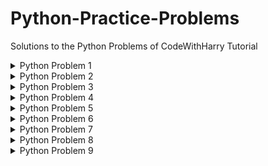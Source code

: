 # Python-Practice-Problems
Solutions to the Python Problems of CodeWithHarry Tutorial

<details>
    <summary>Python Problem 1</summary>
  <br>
  Problem : Input age or (year of birth) from the user and tell them the year when they will become 100 years old.
Also user may provide year(optional) and your program able to tell the age of user on that particular year.
<br><br>
    
For example:

```
Enter age or year of birth: 17
enter year on which you want to know your age(Optional): 2004
You will be 100 years old in 2106
You are not born in the year 2004 :)
```
  <br>
    
Notes:
- User can input any of the age(or year of birth) and your program should run on both types of input.
- if user enter the year (for which year he want to know his age) which is less than his birth year than your program should say (you are not born on that year)
- means you have to handle some types of error even if user entered something wrong!

Solution : [Click here](https://github.com/mistabaaz/Python-Practice-Problems/blob/main/py1_age_calc.py)
  
  ---
</details>


<details>
    <summary>Python Problem 2</summary>
  <br>
  Problem : Harry got n number of apples and he want to distribute it in some students. Your program should ask the range of students and give output as how much apple can he distribute to the students.Your program should also suggest them to buy or donate apple if it is less or excessive respectively.
<br><br>
    
For example:

```
enter how many apples harry got : 4
enter range of students :
enter minimum no. of Students : 1
enter maximum no. of students : 3
yes , harry can divide 4 apples in 1 students.
each students will get 4 apples
yes , harry can divide 4 apples in 2 students.
each students will get 2 apples
yes , harry can divide 4 apples in 3 students.
but you have to donate 1 apples (>_<)
then , each students will get 1 apples
```
  <br>
    
Notes:
- You have to handle all types of error like
- if there are 4 apples and you have to distribute in 5 students so your program shoud say harry have to buy 1 apple more and then everyone can get 1 apple.
- and if there are 5 apples and you have to distribute in 2 students then your program should say donate 1 apple to someone needy then everyone get 2 apples.

Solution : [Click here](https://github.com/mistabaaz/Python-Practice-Problems/blob/main/py2_apple_div.py)
  
  ---
</details>


<details>
    <summary>Python Problem 3</summary>
  <br>  
    
  Problem : Take a list of diffrent food from the user and reverse the list using three methods.
  - using slicing method
  - using a built-in function
  - using for loop
    
Note : reverse list have to be same for all the three mehods

Solution : [Click here](https://github.com/mistabaaz/Python-Practice-Problems/blob/main/py3_reverse_food_items.py)
  
  ---
</details>

<details>
    <summary>Python Problem 4</summary>
  <br>  
    
  Problem : Take input from user (as many as user wants) and print next palindrome numbers.
<br><br>
    
For example:

```
enter how many numbers you want to input : 4
enter number for 1 test case :8
enter number for 2 test case :99
enter number for 3 test case :43
enter number for 4 test case :67

after 8 next pallindrome number is 9
after 99 next pallindrome number is 101
after 43 next pallindrome number is 44
after 67 next pallindrome number is 77
```    
  <br>
    
Notes : 
- User can provide numbers as much as they want to be.
- Pallindrome number is a number which looks same from reading both the sides.
- for example : 111,44,77,121 etc they readed same from both sides

Solution : [Click here](https://github.com/mistabaaz/Python-Practice-Problems/blob/main/py4_next_pallindrome.py)
  
  ---
</details>

<details>
    <summary>Python Problem 5</summary>
  <br>  
    
  Problem : Take a list from user and pallindromify the list.
<br><br>
    
For example:

```
enter no of elements in list :4
enter element number 1:54
enter element number 2:7
enter element number 3:96
enter element number 4:4
pallindromified list is :
[55, 7, 99, 4]
```    
  <br>
    
Notes : 
- palindromify the numbers of the list only if the number is greater than 10.
- palindromify means next pallindrome of the given number.

Solution : [Click here](https://github.com/mistabaaz/Python-Practice-Problems/blob/main/py5_palindrome_list.py)
  
  ---
</details>

<details>
    <summary>Python Problem 6</summary>
  <br>  
    Problem : Make a game like guessing the number.let me explain you have to make a multiplayer game.First take range from the user that in what range he will guess the number for example he choose 9 to 12 so your program have to generate a random number between this range and both two players try to guess that random number who guess the number in less trials that is the winner.
    <br><br>
    
For example:
```
enter range in which you want to guess the number : 
enter starting range : 7
enter last range : 14
starting with Player1 : 
guess the number : 8
Wrong , please try again with greater number.
guess the number : 12
Correct , you guessed the right number in 2 trials.
now is the turn of Player2 : 
guess the number : 12
Wrong , please try again with smaller number.
guess the number : 9
Wrong , please try again with smaller number.
guess the number : 8
Correct , you guessed the right number in 3 trials.
and the winner is .....
Player1
```
<br>
    
Notes : 
- you can ask user his name optionally
- your program must provide guidance to player like
- try to guess greater number or smaller number

Solution : [Click here](https://github.com/mistabaaz/Python-Practice-Problems/blob/main/py6_guess_the_number.py)
    
    
  ---
</details>


<details>
    <summary>Python Problem 7</summary>
  <br>  
    Problem : Let's make a search Engine! . First you have to make own list of sentences. After that make program to take words from user to search them within your list .And show appropiate results.
    <br><br>
    
For example:
```
Enter query to be searched : python

Total 2 results found :

python is python not snake
python is good
```
<br>
    
Notes : 
- If a word comes two or more times in a sentence then it have to be appear on top
- and then next sentence and so on...

Solution : [Click here](https://github.com/mistabaaz/Python-Practice-Problems/blob/main/py7_search_engine.py)
    
    
  ---
</details>

<details>
    <summary>Python Problem 8</summary>
  <br>  
    Problem : Your friend makes a function to print multiplication table of any number.But he/she used a random module to make a mistake in table to challenge your knowledge.So you have to make a pyhton program which have two functions (i) false_table() (ii) mistake_finder(). So your program have to find the mistake in table and print where this mistake occur.
    <br><br>
    
For example:
```
enter a number for multiplication table: 7
Ram Prsad's list of multiplication table of 7 is :
 [7, 14, 21, 28, 35, 42, 51, 56, 63, 70]
There is a mistake in Ram Prsad function at 7x7
accurate value is 49
```
<br>
    
Notes : 
- Make the mistake very hard to find by user i.e 9x9 = 81 made it 83 or 76 like that .
- Don't make big difference it can be caught easily.
  
Solution : [Click here](https://github.com/mistabaaz/Python-Practice-Problems/blob/main/py8_fake_multiplication.py)
    
    
  ---
</details>

<details>
    <summary>Python Problem 9</summary>
  <br>  
    Problem : You have to make a program to rearrange the surnames of person names.First take input from the user that how many person are there. And then jumble the last name of every person with each other.
    <br><br>
    
For example:
```
enter how many people: 3
enter full name of person 1: Alex Walter
enter full name of person 2: Suraj Pathak
enter full name of person 3: Rohan Delhi
Printing jumbled names :
Alex Pathak
Suraj Walter
Rohan Delhi
```
<br>
    
  
Solution : [Click here](https://github.com/mistabaaz/Python-Practice-Problems/blob/main/py9_jumbled_funny_names.py)
    
    
  ---
</details>
